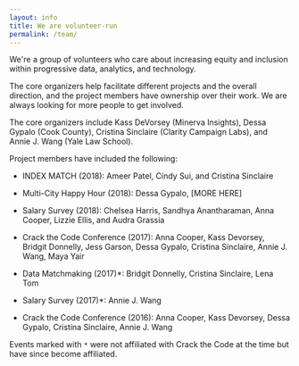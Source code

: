 ```yaml
---
layout: info
title: We are volunteer-run
permalink: /team/
---
```


We're a group of volunteers who care about increasing equity and inclusion within progressive data, analytics, and technology.

The core organizers help facilitate different projects and the overall direction, and the project members have ownership over their work. We are always looking for more people to get involved.

The core organizers include Kass DeVorsey (Minerva Insights), Dessa Gypalo (Cook County), Cristina Sinclaire (Clarity Campaign Labs), and Annie J. Wang (Yale Law School).

Project members have included the following:

* INDEX MATCH (2018): Ameer Patel, Cindy Sui, and Cristina Sinclaire

* Multi-City Happy Hour (2018): Dessa Gypalo, [MORE HERE]

* Salary Survey (2018): Chelsea Harris, Sandhya Anantharaman, Anna Cooper, Lizzie Ellis, and Audra Grassia

* Crack the Code Conference (2017): Anna Cooper, Kass Devorsey, Bridgit Donnelly, Jess Garson, Dessa Gypalo, Cristina Sinclaire, Annie J. Wang, Maya Yair

* Data Matchmaking (2017)*: Bridgit Donnelly, Cristina Sinclaire, Lena Tom 

* Salary Survey (2017)*: Annie J. Wang

* Crack the Code Conference (2016): Anna Cooper, Kass Devorsey, Dessa Gypalo, Cristina Sinclaire, Annie J. Wang

Events marked with `*` were not affiliated with Crack the Code at the time but have since become affiliated.
